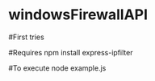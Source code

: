 # windowsFirewallAPI

#First tries

#Requires
npm install express-ipfilter

#To execute
node example.js
